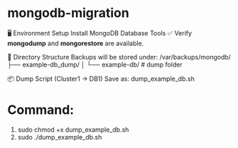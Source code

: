 # mongodb-migration

🖥️ Environment Setup
Install MongoDB Database Tools
    ✅ Verify **mongodump** and **mongorestore** are available.

📂 Directory Structure
Backups will be stored under:
/var/backups/mongodb/
   ├── example-db_dump/
   │    └── example-db/   # dump folder

📦 Dump Script (Cluster1 → DB1)
Save as: dump_example_db.sh

# Command:
1. sudo chmod +x dump_example_db.sh
2. sudo ./dump_example_db.sh
